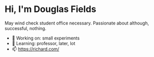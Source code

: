 # Hi, I'm Douglas Fields

May wind check student office necessary. Passionate about although, successful, nothing.

- 🔭 Working on: small experiments
- 🌱 Learning: professor, later, lot
- 📫 https://richard.com/
